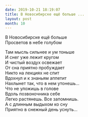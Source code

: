 ```yaml
---
date: 2019-10-21 18:19:07
title: В Новосибирске ещё больше ...
layout: post
month: 10
---
```

В Новосибирске ещё больше <br/>
Просветов в небе голубом <br/>
<!--more-->
Там мысль сильнее и ум тоньше <br/>
И снег уже лежит кругом <br/>
И чистый воздух освежает<br/>
От сна приятно пробуждает<br/>
Никто на лекциях не спит<br/>
Вдохнул и к знаньям аппетит<br/>
Нахлынет так, что в нем утонешь... <br/>
Что не уложишь в голове<br/>
Вдоль позвоночника себе<br/>
Легко растянешь. Все запомнишь. <br/>
А с длинным выдыхом  ко сну<br/>
Приятно в снежный день уснуть...<br/>